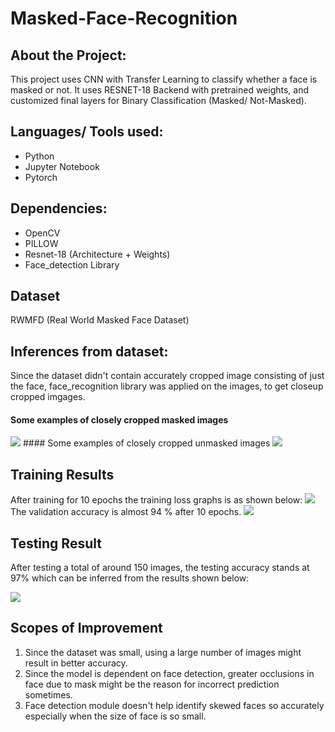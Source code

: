 # Masked-Face-Recognition
## About the Project:
<p> This project uses CNN with Transfer Learning to classify whether a face is masked or not. It uses RESNET-18 Backend with pretrained weights, and customized final layers for Binary Classification (Masked/ Not-Masked).
</p>

## Languages/ Tools used:
<ul>
  <li> Python </li>
  <li> Jupyter Notebook </li>
  <li> Pytorch </li>
</ul>

## Dependencies:
<ul>
  <li> OpenCV </li>
  <li> PILLOW </li>
  <li> Resnet-18 (Architecture + Weights) </li>
  <li> Face_detection Library </li>
</ul>

## Dataset
RWMFD (Real World Masked Face Dataset)
## Inferences from dataset:
Since the dataset didn't contain accurately cropped image consisting of just the face, face_recognition library was applied on the images, to get closeup cropped imgages.
#### Some examples of closely cropped masked images
<img src = "/Images/masked.jpg"/>
#### Some examples of closely cropped unmasked images
<img src = "/Images/unmasked.jpg"/>

## Training Results
After training for 10 epochs the training loss graphs is as shown below:
<img src = "/Images/train.jpg" />
The validation accuracy is almost 94 % after 10 epochs.
<img src = "/Images/valid.jpg" />

## Testing Result
After testing a total of around 150 images, the testing accuracy stands at 97% which can be inferred from the results shown below:

<img src = "/Images/result.jpg" />

## Scopes of Improvement
1. Since the dataset was small, using a large number of images might result in better accuracy.
2. Since the model is dependent on face detection, greater occlusions in face due to mask might be the reason for incorrect prediction sometimes.
3. Face detection module doesn't help identify skewed faces so accurately especially when the size of face is so small. 



